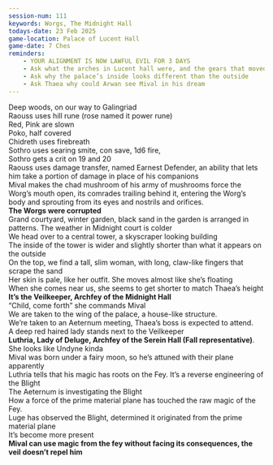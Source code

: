 ```yaml
---
session-num: 111
keywords: Worgs, The Midnight Hall
todays-date: 23 Feb 2025
game-location: Palace of Lucent Hall
game-date: 7 Ches
reminders:
    - YOUR ALIGNMENT IS NOW LAWFUL EVIL FOR 3 DAYS
    - Ask what the arches in Lucent hall were, and the gears that moved them
    - Ask why the palace’s inside looks different than the outside
    - Ask Thaea why could Arwan see Mival in his dream
---
```

Deep woods, on our way to Galingriad \
Raouss uses hill rune (rose named it power rune)\
Red, Pink are slown\
Poko, half covered\
Chidreth uses firebreath\
Sothro uses searing smite, con save, 1d6 fire,\
Sothro gets a crit on 19 and 20\
Raouss uses damage transfer, named Earnest Defender, an ability that lets him take a portion of damage in place of his companions\
Mival makes the chad mushroom of his army of mushrooms force the Worg’s mouth open, its comrades trailing behind it, entering the Worg’s body and sprouting from its eyes and nostrils and orifices.\
**The Worgs were corrupted**\
Grand courtyard, winter garden, black sand in the garden is arranged in patterns. The weather in Midnight court is colder\
We head over to a central tower, a skyscraper looking building\
The inside of the tower is wider and slightly shorter than what it appears on the outside\
On the top, we find a tall, slim woman, with long, claw-like fingers that scrape the sand\
Her skin is pale, like her outfit. She moves almost like she’s floating\
When she comes near us, she seems to get shorter to match Thaea’s height\
**It’s the Veilkeeper, Archfey of the Midnight Hall**\
“Child, come forth” she commands Mival\
We are taken to the wing of the palace, a house-like structure.\
We’re taken to an Aeternum meeting, Thaea’s boss is expected to attend.\
A deep red haired lady stands next to the Veilkeeper\
**Luthria, Lady of Deluge, Archfey of the Serein Hall (Fall representative)**. She looks like Undyne kinda\
Mival was born under a fairy moon, so he’s attuned with their plane apparently\
Luthria tells that his magic has roots on the Fey. It’s a reverse engineering of the Blight\
The Aeternum is investigating the Blight\
How a force of the prime material plane has touched the raw magic of the Fey.\
Luge has observed the Blight, determined it originated from the prime material plane\
It’s become more present\
**Mival can use magic from the fey without facing its consequences, the veil doesn’t repel him**
